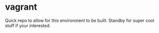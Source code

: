 vagrant
=======

Quick repo to allow for this environment to be built.  Standby for super cool stuff if your interested.
